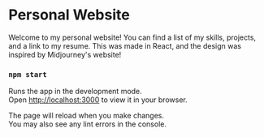 # Personal Website

Welcome to my personal website! You can find a list of my skills, projects, and a link to my resume.
This was made in React, and the design was inspired by Midjourney's website!

### `npm start`

Runs the app in the development mode.\
Open [http://localhost:3000](http://localhost:3000) to view it in your browser.

The page will reload when you make changes.\
You may also see any lint errors in the console.



